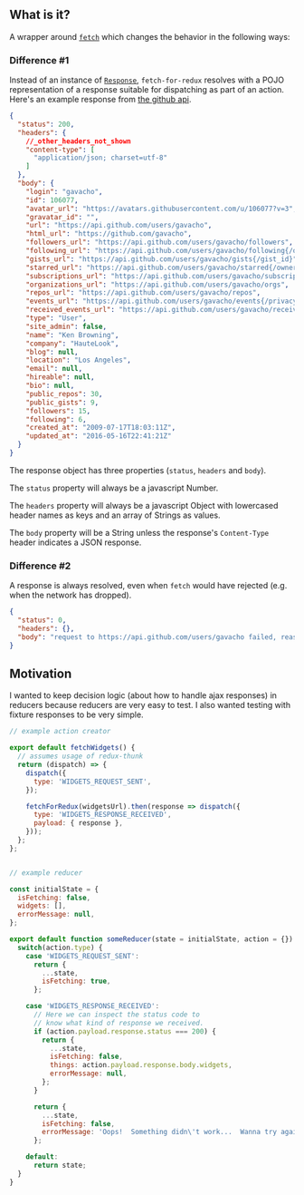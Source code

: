 ## What is it?

A wrapper around [`fetch`](https://developer.mozilla.org/en-US/docs/Web/API/Fetch_API) which changes the behavior in the following ways:

### Difference #1

Instead of an instance of [`Response`](https://developer.mozilla.org/en-US/docs/Web/API/Response), `fetch-for-redux` resolves with a POJO representation of a response suitable for dispatching as part of an action. Here's an example response from [the github api](https://api.github.com/users/gavacho).

```json
{
  "status": 200,
  "headers": {
    //_other_headers_not_shown
    "content-type": [
      "application/json; charset=utf-8"
    ]
  },
  "body": {
    "login": "gavacho",
    "id": 106077,
    "avatar_url": "https://avatars.githubusercontent.com/u/106077?v=3",
    "gravatar_id": "",
    "url": "https://api.github.com/users/gavacho",
    "html_url": "https://github.com/gavacho",
    "followers_url": "https://api.github.com/users/gavacho/followers",
    "following_url": "https://api.github.com/users/gavacho/following{/other_user}",
    "gists_url": "https://api.github.com/users/gavacho/gists{/gist_id}",
    "starred_url": "https://api.github.com/users/gavacho/starred{/owner}{/repo}",
    "subscriptions_url": "https://api.github.com/users/gavacho/subscriptions",
    "organizations_url": "https://api.github.com/users/gavacho/orgs",
    "repos_url": "https://api.github.com/users/gavacho/repos",
    "events_url": "https://api.github.com/users/gavacho/events{/privacy}",
    "received_events_url": "https://api.github.com/users/gavacho/received_events",
    "type": "User",
    "site_admin": false,
    "name": "Ken Browning",
    "company": "HauteLook",
    "blog": null,
    "location": "Los Angeles",
    "email": null,
    "hireable": null,
    "bio": null,
    "public_repos": 30,
    "public_gists": 9,
    "followers": 15,
    "following": 6,
    "created_at": "2009-07-17T18:03:11Z",
    "updated_at": "2016-05-16T22:41:21Z"
  }
}
```

The response object has three properties (`status`, `headers` and `body`).

The `status` property will always be a javascript Number.

The `headers` property will always be a javascript Object with lowercased header names as keys and an array of Strings as values.

The `body` property will be a String unless the response's `Content-Type` header indicates a JSON response.

### Difference #2

A response is always resolved, even when `fetch` would have rejected (e.g. when the network has dropped).

```json
{
  "status": 0,
  "headers": {},
  "body": "request to https://api.github.com/users/gavacho failed, reason: getaddrinfo ENOTFOUND api.github.com api.github.com:443"
}
```

## Motivation

I wanted to keep decision logic (about how to handle ajax responses) in reducers because reducers are very easy to test.  I also wanted testing with fixture responses to be very simple.

```js
// example action creator

export default fetchWidgets() {
  // assumes usage of redux-thunk
  return (dispatch) => {
    dispatch({
      type: 'WIDGETS_REQUEST_SENT',
    });

    fetchForRedux(widgetsUrl).then(response => dispatch({
      type: 'WIDGETS_RESPONSE_RECEIVED',
      payload: { response },
    }));
  };
};


// example reducer

const initialState = {
  isFetching: false,
  widgets: [],
  errorMessage: null,
};

export default function someReducer(state = initialState, action = {}) {
  switch(action.type) {
    case 'WIDGETS_REQUEST_SENT':
      return {
        ...state,
        isFetching: true,
      };

    case 'WIDGETS_RESPONSE_RECEIVED':
      // Here we can inspect the status code to
      // know what kind of response we received.
      if (action.payload.response.status === 200) {
        return {
          ...state,
          isFetching: false,
          things: action.payload.response.body.widgets,
          errorMessage: null,
        };
      }

      return {
        ...state,
        isFetching: false,
        errorMessage: 'Oops!  Something didn\'t work...  Wanna try again?',
      };

    default:
      return state;
  }
}
```
